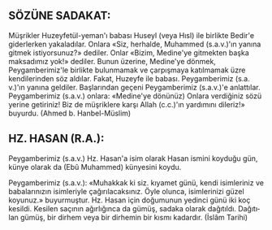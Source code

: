 ## SÖZÜNE SADAKAT:

Müşrikler Huzeyfetül-yeman'ı babası Huseyl (veya Hısl) ile birlikte Bedir'e giderler­ken yakaladılar. Onlara «Siz, herhalde, Mu­hammed (s.a.v.)'ın yanına gitmek istiyorsu­nuz?» dediler. Onlar «Bizim, Medine'ye git­mekten başka maksadımız yok!» dediler. Bu­nun üzerine, Medine'ye dönmek, Peygamberimiz'le birlikte bulunmamak ve çarpışmaya ka­tılmamak üzre kendilerinden söz aldılar. Fa­kat, Huzeyfe ile babası. Peygamberimiz (s.a. v.)'ın yanına geldiler. Başlarından geçeni Pey­gamberimiz (s.a.v.)'e anlattılar. Peygamberi­miz (s.a.v.) onlara: «Medine'ye dönünüz) On­lara verdiğiniz sözü yerine getiriniz! Biz de müşriklere karşı Allah (c.c.)'ın yardımını di­leriz!» buyurdu. (Ahmed b. Hanbel-Müslim)

## HZ. HASAN (R.A.):

Peygamberimiz (s.a.v.) Hz. Hasan'a isim olarak Hasan ismini koyduğu gün, künye ola­rak da (Ebû Muhammed) künyesini koydu.

Peygamberimiz (s.a.v.): «Muhakkak ki siz. kıyamet günü, kendi isimleriniz ve babalarınızın isimleriyle çağırılacaksınız. Öyle olunca, isimlerinizi güzel koyunuz.» buyur­muştur. Hz. Hasan için doğumunun yedinci günü iki koç kesildi. Kesilen saçının ağırlığın­ca da gümüş, sadaka olarak dağıtıldı. Dağıtı­lan gümüş, bir dirhem veya bir dirhemin bir kısmı kadardır. (İslâm Tarihi)
